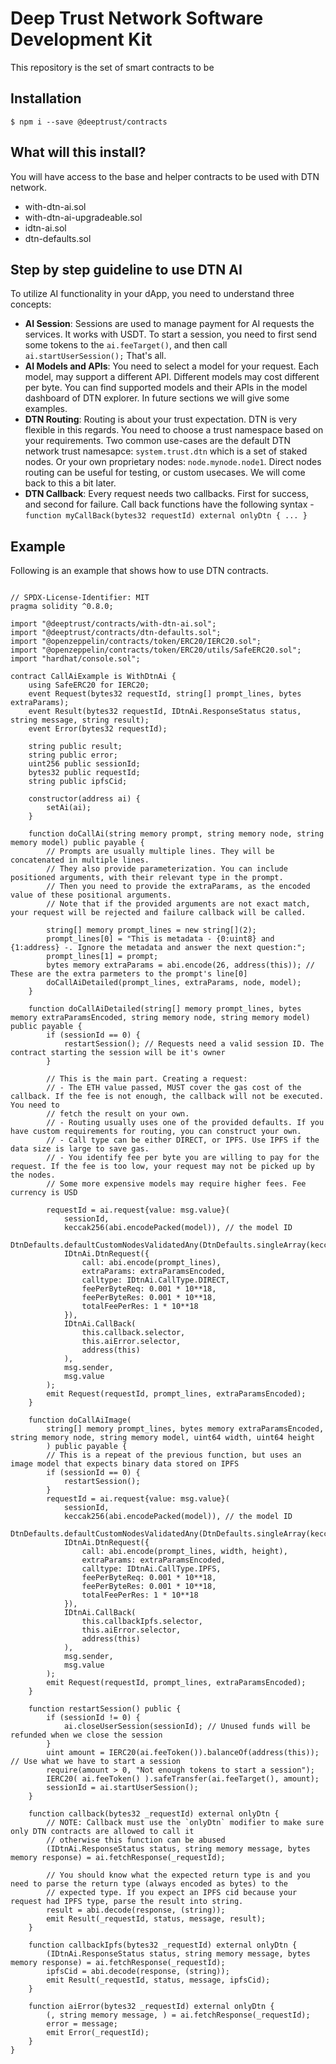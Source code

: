 # Deep Trust Network Software Development Kit

This repository is the set of smart contracts to be 

## Installation

```
$ npm i --save @deeptrust/contracts
```

## What will this install?

You will have access to the base and helper contracts to be used with DTN network.

- with-dtn-ai.sol
- with-dtn-ai-upgradeable.sol
- idtn-ai.sol
- dtn-defaults.sol

## Step by step guideline to use DTN AI

To utilize AI functionality in your dApp, you need to understand three concepts:

- **AI Session**: Sessions are used to manage payment for AI requests the services. It works with USDT. To start a session, you need to first send some tokens to the `ai.feeTarget()`, and then call `ai.startUserSession();` That's all.
- **AI Models and APIs**: You need to select a model for your request. Each model, may support a different API. Different models may cost different per byte. You can find supported models and their APIs in the model dashboard of DTN explorer. In future sections we will give some examples.
- **DTN Routing**: Routing is about your trust expectation. DTN is very flexible in this regards. You need to choose a trust namespace based on your requirements. Two common use-cases are the default DTN network trust namesapce: `system.trust.dtn` which is a set of staked nodes. Or your own proprietary nodes: `node.mynode.node1`. Direct nodes routing can be useful for testing, or custom usecases. We will come back to this a bit later.
- **DTN Callback**: Every request needs two callbacks. First for success, and second for failure. Call back functions have the following syntax - `function myCallBack(bytes32 requestId) external onlyDtn { ... }`

## Example


Following is an example that shows how to use DTN contracts.


```solidity

// SPDX-License-Identifier: MIT
pragma solidity ^0.8.0;

import "@deeptrust/contracts/with-dtn-ai.sol";
import "@deeptrust/contracts/dtn-defaults.sol";
import "@openzeppelin/contracts/token/ERC20/IERC20.sol";
import "@openzeppelin/contracts/token/ERC20/utils/SafeERC20.sol";
import "hardhat/console.sol";

contract CallAiExample is WithDtnAi {
    using SafeERC20 for IERC20;
    event Request(bytes32 requestId, string[] prompt_lines, bytes extraParams);
    event Result(bytes32 requestId, IDtnAi.ResponseStatus status, string message, string result);
    event Error(bytes32 requestId);

    string public result;
    string public error;
    uint256 public sessionId;
    bytes32 public requestId;
    string public ipfsCid;
    
    constructor(address ai) {
        setAi(ai);
    }

    function doCallAi(string memory prompt, string memory node, string memory model) public payable {
        // Prompts are usually multiple lines. They will be concatenated in multiple lines.
        // They also provide parameterization. You can include positioned arguments, with their relevant type in the prompt.
        // Then you need to provide the extraParams, as the encoded value of these positional arguments. 
        // Note that if the provided arguments are not exact match, your request will be rejected and failure callback will be called.

        string[] memory prompt_lines = new string[](2);
        prompt_lines[0] = "This is metadata - {0:uint8} and {1:address} -. Ignore the metadata and answer the next question:";
        prompt_lines[1] = prompt;
        bytes memory extraParams = abi.encode(26, address(this)); // These are the extra parmeters to the prompt's line[0]
        doCallAiDetailed(prompt_lines, extraParams, node, model);
    }

    function doCallAiDetailed(string[] memory prompt_lines, bytes memory extraParamsEncoded, string memory node, string memory model) public payable {
        if (sessionId == 0) {
            restartSession(); // Requests need a valid session ID. The contract starting the session will be it's owner
        }

        // This is the main part. Creating a request:
        // - The ETH value passed, MUST cover the gas cost of the callback. If the fee is not enough, the callback will not be executed. You need to
        // fetch the result on your own.
        // - Routing usually uses one of the provided defaults. If you have custom requirements for routing, you can construct your own.
        // - Call type can be either DIRECT, or IPFS. Use IPFS if the data size is large to save gas.
        // - You identify fee per byte you are willing to pay for the request. If the fee is too low, your request may not be picked up by the nodes.
        // Some more expensive models may require higher fees. Fee currency is USD

        requestId = ai.request{value: msg.value}(
            sessionId,
            keccak256(abi.encodePacked(model)), // the model ID
            DtnDefaults.defaultCustomNodesValidatedAny(DtnDefaults.singleArray(keccak256(abi.encodePacked(node)))),
            IDtnAi.DtnRequest({
                call: abi.encode(prompt_lines),
                extraParams: extraParamsEncoded,
                calltype: IDtnAi.CallType.DIRECT, 
                feePerByteReq: 0.001 * 10**18,
                feePerByteRes: 0.001 * 10**18,
                totalFeePerRes: 1 * 10**18
            }),
            IDtnAi.CallBack(
                this.callback.selector,
                this.aiError.selector,
                address(this)
            ),
            msg.sender, 
            msg.value
        );
        emit Request(requestId, prompt_lines, extraParamsEncoded);
    }

    function doCallAiImage(
        string[] memory prompt_lines, bytes memory extraParamsEncoded, string memory node, string memory model, uint64 width, uint64 height
        ) public payable {
        // This is a repeat of the previous function, but uses an image model that expects binary data stored on IPFS
        if (sessionId == 0) {
            restartSession();
        }
        requestId = ai.request{value: msg.value}(
            sessionId,
            keccak256(abi.encodePacked(model)), // the model ID
            DtnDefaults.defaultCustomNodesValidatedAny(DtnDefaults.singleArray(keccak256(abi.encodePacked(node)))),
            IDtnAi.DtnRequest({
                call: abi.encode(prompt_lines, width, height),
                extraParams: extraParamsEncoded,
                calltype: IDtnAi.CallType.IPFS, 
                feePerByteReq: 0.001 * 10**18,
                feePerByteRes: 0.001 * 10**18,
                totalFeePerRes: 1 * 10**18
            }),
            IDtnAi.CallBack(
                this.callbackIpfs.selector,
                this.aiError.selector,
                address(this)
            ),
            msg.sender, 
            msg.value
        );
        emit Request(requestId, prompt_lines, extraParamsEncoded);
    }

    function restartSession() public {
        if (sessionId != 0) {
            ai.closeUserSession(sessionId); // Unused funds will be refunded when we close the session
        }
        uint amount = IERC20(ai.feeToken()).balanceOf(address(this)); // Use what we have to start a session
        require(amount > 0, "Not enough tokens to start a session");
        IERC20( ai.feeToken() ).safeTransfer(ai.feeTarget(), amount);
        sessionId = ai.startUserSession();
    }

    function callback(bytes32 _requestId) external onlyDtn {
        // NOTE: Callback must use the `onlyDtn` modifier to make sure only DTN contracts are allowed to call it
        // otherwise this function can be abused
        (IDtnAi.ResponseStatus status, string memory message, bytes memory response) = ai.fetchResponse(_requestId);

        // You should know what the expected return type is and you need to parse the return type (always encoded as bytes) to the
        // expected type. If you expect an IPFS cid because your request had IPFS type, parse the result into string.
        result = abi.decode(response, (string));
        emit Result(_requestId, status, message, result);
    }

    function callbackIpfs(bytes32 _requestId) external onlyDtn {
        (IDtnAi.ResponseStatus status, string memory message, bytes memory response) = ai.fetchResponse(_requestId);
        ipfsCid = abi.decode(response, (string));
        emit Result(_requestId, status, message, ipfsCid);
    }

    function aiError(bytes32 _requestId) external onlyDtn {
        (, string memory message, ) = ai.fetchResponse(_requestId);
        error = message;
        emit Error(_requestId);
    }
}
```



